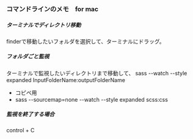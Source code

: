 ### コマンドラインのメモ　for mac

##### ターミナルでディレクトリ移動
finderで移動したいフォルダを選択して、ターミナルにドラッグ。

##### フォルダごと監視
ターミナルで監視したいディレクトリまで移動して、
sass --watch  --style expanded InputFolderName:outputFolderName

* コピペ用
 * sass --sourcemap=none --watch  --style expanded scss:css

##### 監視を終了する場合
control + C
